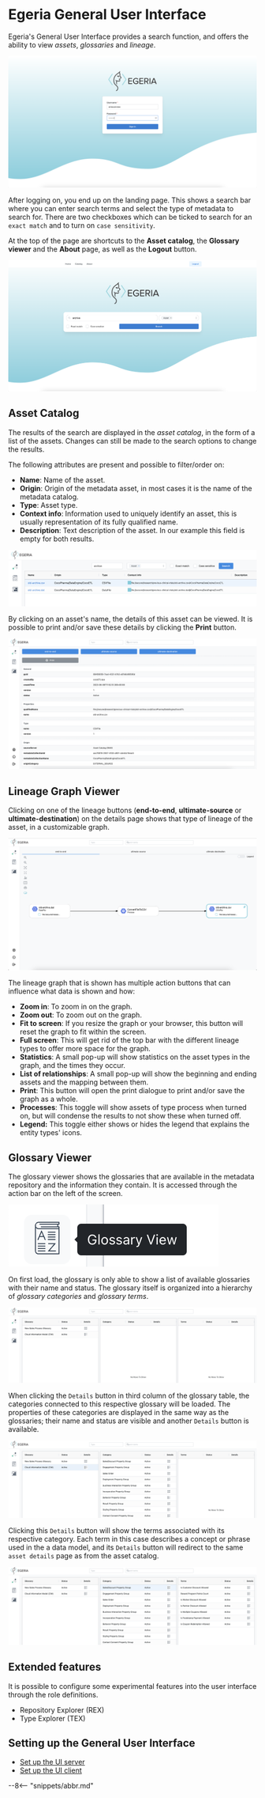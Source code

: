 <!-- SPDX-License-Identifier: CC-BY-4.0 -->
<!-- Copyright Contributors to the Egeria project. -->

# Egeria General User Interface

Egeria's General User Interface provides a search function, and offers the ability to view *assets*, *glossaries* and *lineage*.

![login](login.png)

After logging on, you end up on the landing page. This shows a search bar where you can enter search terms and select the type of metadata to search for. There are two checkboxes which can be ticked to search for an `exact match` and to turn on `case sensitivity`.

At the top of the page are shortcuts to the **Asset catalog**, the **Glossary viewer** and the **About** page, as well as the **Logout** button.

![search](asset-search.png)

## Asset Catalog

The results of the search are displayed in the *asset catalog*, in the form of a list of the assets. Changes can still be made to the search options to change the results.

The following attributes are present and possible to filter/order on:

- **Name**: Name of the asset.
- **Origin**: Origin of the metadata asset, in most cases it is the name of the metadata catalog.
- **Type**: Asset type.
- **Context info**: Information used to uniquely identify an asset, this is usually representation of its fully qualified name.
- **Description**: Text description of the asset. In our example this field is empty for both results.

![search results](asset-list.png)

By clicking on an asset's name, the details of this asset can be viewed. It is possible to print and/or save these details by clicking the **Print** button.

![asset list](asset-details.png)

## Lineage Graph Viewer

Clicking on one of the lineage buttons (**end-to-end**, **ultimate-source** or **ultimate-destination**) on the details page shows that type of lineage of the asset, in a customizable graph.

![asset list](lineage.png)

The lineage graph that is shown has multiple action buttons that can influence what data is shown and how:

- **Zoom in**: To zoom in on the graph.
- **Zoom out**: To zoom out on the graph.
- **Fit to screen**: If you resize the graph or your browser, this button will reset the graph to fit within the screen.
- **Full screen**: This will get rid of the top bar with the different lineage types to offer more space for the graph.
- **Statistics**: A small pop-up will show statistics on the asset types in the graph, and the times they occur.
- **List of relationships**: A small pop-up will show the beginning and ending assets and the mapping between them.
- **Print**: This button will open the print dialogue to print and/or save the graph as a whole.
- **Processes**: This toggle will show assets of type process when turned on, but will condense the results to not show these when turned off.
- **Legend:** This toggle either shows or hides the legend that explains the entity types' icons.

## Glossary Viewer

The glossary viewer shows the glossaries that are available in the metadata repository and the information they contain. It is accessed through the action bar on the left of the screen.

![glossary](glossaryicon.png)

On first load, the glossary is only able to show a list of available glossaries with their name and status. The glossary itself is organized into a hierarchy of *glossary categories* and *glossary terms*.

![glossary](glossary.png)

When clicking the `Details` button in third column of the glossary table, the categories connected to this respective glossary will be loaded.
The properties of these categories are displayed in the same way as the glossaries; their name and status are visible and another `Details` button is available.

![category](category.png)

Clicking this `Details` button will show the terms associated with its respective category. Each term in this case describes a concept or phrase used in the a data model, and its `Details` button will redirect to the same `asset details` page as from the asset catalog.

![terms](terms.png)

## Extended features

It is possible to configure some experimental features into the user interface through the role definitions.

- Repository Explorer (REX)
- Type Explorer (TEX)

## Setting up the General User Interface

* [Set up the UI server](https://github.com/odpi/egeria/tree/main/open-metadata-implementation/user-interfaces/ui-chassis)
* [Set up the UI client](https://github.com/odpi/egeria-ui)


--8<-- "snippets/abbr.md"
